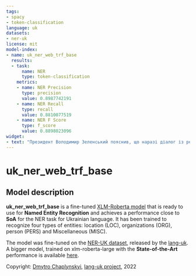 ```yaml
---
tags:
- spacy
- token-classification
language: uk
datasets:
- ner-uk
license: mit
model-index:
- name: uk_ner_web_trf_base
  results:
  - task:
      name: NER
      type: token-classification
    metrics:
    - name: NER Precision
      type: precision
      value: 0.8987742191
    - name: NER Recall
      type: recall
      value: 0.8810077519
    - name: NER F Score
      type: f_score
      value: 0.8898023096
widget:
- text: "Президент Володимир Зеленський пояснив, що наразі діалог із режимом Володимира путіна неможливий, адже агресор обрав курс на знищення українського народу. За словами Зеленського цей режим РФ виявляє неповагу до суверенітету і територіальної цілісності України."
---
```

# uk_ner_web_trf_base

## Model description

**uk_ner_web_trf_base** is a fine-tuned [XLM-Roberta model](https://huggingface.co/xlm-roberta-base) that is ready to use for **Named Entity Recognition** and achieves a performance close to **SoA** for the NER task for Ukrainian language. It has been trained to recognize four types of entities: location (LOC), organizations (ORG), person (PERS) and Miscellaneous (MISC). 

The model was fine-tuned on the [NER-UK dataset](https://github.com/lang-uk/ner-uk), released by the [lang-uk](https://lang.org.ua).
A bigger model, trained on xlm-roberta-large with the **State-of-the-Art** performance is available [here](https://huggingface.co/dchaplinsky/uk_ner_web_trf_large).


Copyright: [Dmytro Chaplynskyi](https://twitter.com/dchaplinsky), [lang-uk project](https://lang.org.ua), 2022
